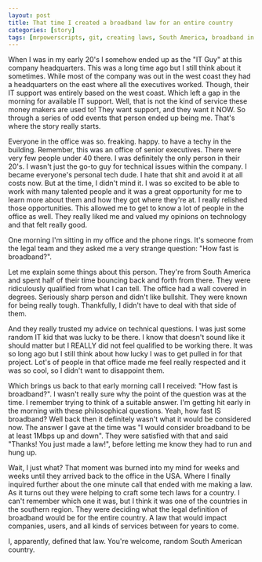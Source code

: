 ```yaml
---
layout: post
title: That time I created a broadband law for an entire country
categories: [story]
tags: [mrpowerscripts, git, creating laws, South America, broadband in South America, South American tech laws]
---
```


When I was in my early 20's I somehow ended up as the "IT Guy" at this company headquarters. This was a long time ago but I still think about it sometimes. While most of the company was out in the west coast they had a headquarters on the east where all the executives worked. Though, their IT support was entirely based on the west coast. Which left a gap in the morning for available IT support. Well, that is not the kind of service these money makers are used to! They want support, and they want it NOW. So through a series of odd events that person ended up being me. That's where the story really starts.

Everyone in the office was so. freaking. happy. to have a techy in the building. Remember, this was an office of senior executives. There were very few people under 40 there. I was definitely the only person in their 20's. I wasn't just the go-to guy for technical issues within the company. I became everyone's personal tech dude. I hate that shit and avoid it at all costs now. But at the time, I didn't mind it. I was so excited to be able to work with many talented people and it was a great opportunity for me to learn more about them and how they got where they're at. I really relished those opportunities. This allowed me to get to know a lot of people in the office as well. They really liked me and valued my opinions on technology and that felt really good. 

One morning I'm sitting in my office and the phone rings. It's someone from the legal team and they asked me a very strange question: "How fast is broadband?". 

Let me explain some things about this person. They're from South America and spent half of their time bouncing back and forth from there. They were ridiculously qualified from what I can tell. The office had a wall covered in degrees. Seriously sharp person and didn't like bullshit. They were known for being really tough. Thankfully, I didn't have to deal with that side of them.

And they really trusted my advice on technical questions. I was just some random IT kid that was lucky to be there. I know that doesn't sound like it should matter but I REALLY did not feel qualified to be working there. It was so long ago but I still think about how lucky I was to get pulled in for that project. Lot's of people in that office made me feel really respected and it was so cool, so I didn't want to disappoint them. 

Which brings us back to that early morning call I received: "How fast is broadband?".  I wasn't really sure why the point of the question was at the time. I remember trying to think of a suitable answer. I'm getting hit early in the morning with these philosophical questions. Yeah, how fast IS broadband? Well back then it definitely wasn't what it would be considered now. The answer I gave at the time was "I would consider broadband to be at least 1Mbps up and down". They were satisfied with that and said "Thanks! You just made a law!", before letting me know they had to run and hung up. 

Wait, I just what? That moment was burned into my mind for weeks and weeks until they arrived back to the office in the USA. Where I finally inquired further about the one minute call that ended with me making a law. As it turns out they were helping to craft some tech laws for a country. I can't remember which one it was, but I think it was one of the countries in the southern region. They were deciding what the legal definition of broadband would be for the entire country. A law that would impact companies, users, and all kinds of services between for years to come.

I, apparently, defined that law. You're welcome, random South American country.